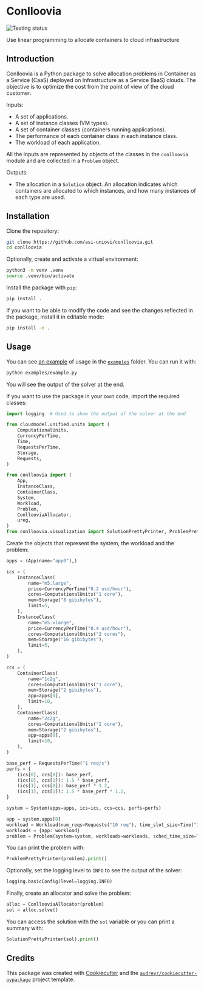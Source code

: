 Conlloovia
==========

![Testing status](https://github.com/asi-uniovi/conlloovia/actions/workflows/tests.yaml/badge.svg)

Use linear programming to allocate containers to cloud infrastructure

Introduction
------------

Conlloovia is a Python package to solve allocation problems in Container as a
Service (CaaS) deployed on Infrastructure as a Service (IaaS) clouds. The
objective is to optimize the cost from the point of view of the cloud customer.

Inputs:

- A set of applications.
- A set of instance classes (VM types).
- A set of container classes (containers running applications).
- The performance of each container class in each instance class.
- The workload of each application.

All the inputs are represented by objects of the classes in the `conlloovia`
module and are collected in a `Problem` object.

Outputs:

- The allocation in a `Solution` object. An allocation indicates which
  containers are allocated to which instances, and how many instances of each
  type are used.

Installation
------------

Clone the repository:

```bash
git clone https://github.com/asi-uniovi/conlloovia.git
cd conlloovia
```

Optionally, create and activate a virtual environment:

```bash
python3 -m venv .venv
source .venv/bin/activate
```

Install the package with `pip`:

```bash
pip install .
```

If you want to be able to modify the code and see the changes reflected in the
package, install it in editable mode:

```bash
pip install -e .
```

Usage
-----

You can see [an example](examples/example1.py) of usage in the
[`examples`](examples) folder. You can run it with:

```bash
python examples/example.py
```

You will see the output of the solver at the end.

If you want to use the package in your own code, import the required classes:

```python
import logging  # Used to show the output of the solver at the end

from cloudmodel.unified.units import (
    ComputationalUnits,
    CurrencyPerTime,
    Time,
    RequestsPerTime,
    Storage,
    Requests,
)

from conlloovia import (
    App,
    InstanceClass,
    ContainerClass,
    System,
    Workload,
    Problem,
    ConllooviaAllocator,
    ureg,
)
from conlloovia.visualization import SolutionPrettyPrinter, ProblemPrettyPrinter
```

Create the objects that represent the system, the workload and the problem:

```python
apps = (App(name="app0"),)

ics = (
    InstanceClass(
        name="m5.large",
        price=CurrencyPerTime("0.2 usd/hour"),
        cores=ComputationalUnits("1 core"),
        mem=Storage("8 gibibytes"),
        limit=5,
    ),
    InstanceClass(
        name="m5.xlarge",
        price=CurrencyPerTime("0.4 usd/hour"),
        cores=ComputationalUnits("2 cores"),
        mem=Storage("16 gibibytes"),
        limit=5,
    ),
)

ccs = (
    ContainerClass(
        name="1c2g",
        cores=ComputationalUnits("1 core"),
        mem=Storage("2 gibibytes"),
        app=apps[0],
        limit=10,
    ),
    ContainerClass(
        name="2c2g",
        cores=ComputationalUnits("2 core"),
        mem=Storage("2 gibibytes"),
        app=apps[0],
        limit=10,
    ),
)

base_perf = RequestsPerTime("1 req/s")
perfs = {
    (ics[0], ccs[0]): base_perf,
    (ics[0], ccs[1]): 1.5 * base_perf,
    (ics[1], ccs[0]): base_perf * 1.2,
    (ics[1], ccs[1]): 1.5 * base_perf * 1.2,
}

system = System(apps=apps, ics=ics, ccs=ccs, perfs=perfs)

app = system.apps[0]
workload = Workload(num_reqs=Requests("10 req"), time_slot_size=Time("1 s"), app=app)
workloads = {app: workload}
problem = Problem(system=system, workloads=workloads, sched_time_size=Time("1 s"))```
```

You can print the problem with:

```python
ProblemPrettyPrinter(problem).print()
```

Optionally, set the logging level to `INFO` to see the output of the solver:

```python
logging.basicConfig(level=logging.INFO)
```

Finally, create an allocator and solve the problem:

```python
alloc = ConllooviaAllocator(problem)
sol = alloc.solve()
```

You can access the solution with the `sol` variable or you can print a summary
with:

```python
SolutionPrettyPrinter(sol).print()
```

Credits
-------

This package was created with
[Cookiecutter](https://github.com/audreyr/cookiecutter) and the
[`audreyr/cookiecutter-pypackage`](https://github.com/audreyr/cookiecutter-pypackage)
project template.
